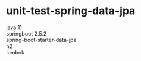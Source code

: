 # unit-test-spring-data-jpa

java 11  
springboot 2.5.2  
spring-boot-starter-data-jpa  
h2  
lombok  
